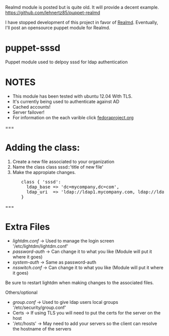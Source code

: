 Realmd module is posted but is quite old. It will provide a decent example. https://github.com/lehnertz85/puppet-realmd

I have stopped development of this project in favor of [Realmd](http://www.freedesktop.org/software/realmd/). Eventually, I'll post an opensource puppet module for Realmd. 

puppet-sssd
===========

Puppet module used to delpoy sssd for ldap authentication

# NOTES
- This module has been tested with ubuntu 12.04 With TLS.
- It's currently being used to authenticate against AD
- Cached accounts!
- Server failover!
- For information on the each varible click
[fedoraproject.org](http://docs.fedoraproject.org/en-US/Fedora/15/html/Deployment_Guide/chap-SSSD_User_Guide-Configuring_Services.html)


===

# Adding the class:
1. Create a new file associated to your organization
2. Name the class class sssd::'title of new file'
3. Make the appropiate changes.

<pre>
      class { 'sssd':
        ldap_base => 'dc=mycompany,dc=com',
        ldap_uri  => 'ldap://ldap1.mycompany.com, ldap://ldap2.mycompany.com',
      }
</pre>

===

# Extra Files

- *lightdm.conf*    ->  Used to manage the login screen  '/etc/lightdm/lightdm.conf'
- *password-auth*  ->  Can change it to what you like  (Module will put it where it goes)
- *system-auth*    ->  Same as password-auth
- *nsswitch.conf*  ->  Can change it to what you like  (Module will put it where it goes)

Be sure to restart lightdm when making changes to the associated files.

Others/optional
- *group.conf*     ->  Used to give ldap users local groups  '/etc/security/group.conf'
- Certs            ->  If using TLS you will need to put the certs for the server on the host
- '/etc/hosts'     ->  May need to add your servers so the client can resolve the hostname of the servers

